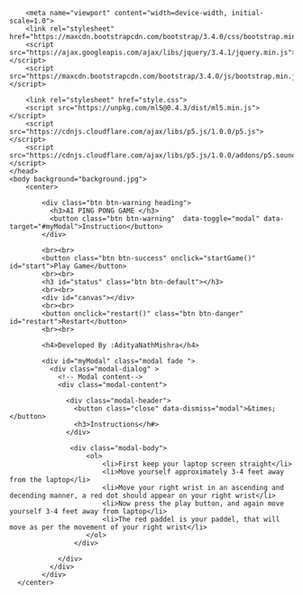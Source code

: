 <!--created by prashant shukla-->
<!DOCTYPE html>
<html>
    <head>
        <title>AI PING PONG GAME</title>
 
        <meta name="viewport" content="width=device-width, initial-scale=1.0">
        <link rel="stylesheet" href="https://maxcdn.bootstrapcdn.com/bootstrap/3.4.0/css/bootstrap.min.css">
        <script src="https://ajax.googleapis.com/ajax/libs/jquery/3.4.1/jquery.min.js"></script>
        <script src="https://maxcdn.bootstrapcdn.com/bootstrap/3.4.0/js/bootstrap.min.js"></script>
     
        <link rel="stylesheet" href="style.css">
        <script src="https://unpkg.com/ml5@0.4.3/dist/ml5.min.js"></script>
        <script src="https://cdnjs.cloudflare.com/ajax/libs/p5.js/1.0.0/p5.js"></script>
        <script src="https://cdnjs.cloudflare.com/ajax/libs/p5.js/1.0.0/addons/p5.sound.min.js"></script>   
    </head>
    <body background="background.jpg">
        <center>

            <div class="btn btn-warning heading">
              <h3>AI PING PONG GAME </h3>
              <button class="btn btn-warning"  data-toggle="modal" data-target="#myModal">Instruction</button>
            </div>
      
            <br><br>
            <button class="btn btn-success" onclick="startGame()" id="start">Play Game</button>
            <br><br>
            <h3 id="status" class="btn btn-default"></h3>
            <br><br>
            <div id="canvas"></div>
            <br><br>
            <button onclick="restart()" class="btn btn-danger" id="restart">Restart</button>
            <br><br>
            
            <h4>Developed By :AdityaNathMishra</h4>
        
            <div id="myModal" class="modal fade ">
              <div class="modal-dialog" >
                <!-- Modal content-->
                <div class="modal-content">
            
                  <div class="modal-header">
                    <button class="close" data-dismiss="modal">&times;</button>
                    <h3>Instructions</h#>
                  </div>
            
                   <div class="modal-body">
                       <ol>
                           <li>First keep your laptop screen straight</li>
                           <li>Move yourself approximately 3-4 feet away from the laptop</li>
                           <li>Move your right wrist in an ascending and decending manner, a red dot should appear on your right wrist</li>
                           <li>Now press the play button, and again move yourself 3-4 feet away from laptop</li>
                           <li>The red paddel is your paddel, that will move as per the movement of your right wrist</li>
                       </ol>
                    </div>
      
                </div>
              </div>
            </div>
      </center>

<script src="main.js"></script>
</body>
</html>
